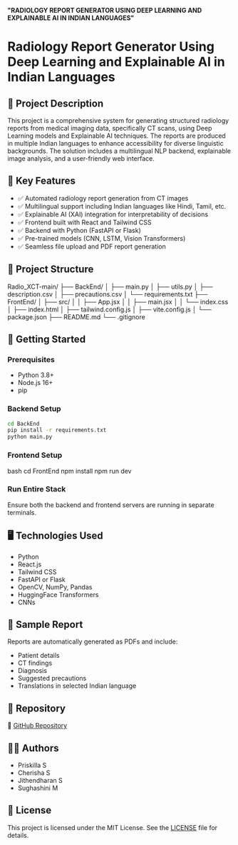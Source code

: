 **"RADIOLOGY REPORT GENERATOR USING DEEP LEARNING AND EXPLAINABLE AI IN INDIAN LANGUAGES"**

# Radiology Report Generator Using Deep Learning and Explainable AI in Indian Languages

## 📌 Project Description

This project is a comprehensive system for generating structured radiology reports from medical imaging data, specifically CT scans, using Deep Learning models and Explainable AI techniques. The reports are produced in multiple Indian languages to enhance accessibility for diverse linguistic backgrounds. The solution includes a multilingual NLP backend, explainable image analysis, and a user-friendly web interface.

## 🧠 Key Features

- ✅ Automated radiology report generation from CT images
- ✅ Multilingual support including Indian languages like Hindi, Tamil, etc.
- ✅ Explainable AI (XAI) integration for interpretability of decisions
- ✅ Frontend built with React and Tailwind CSS
- ✅ Backend with Python (FastAPI or Flask)
- ✅ Pre-trained models (CNN, LSTM, Vision Transformers)
- ✅ Seamless file upload and PDF report generation

## 📁 Project Structure

Radio\_XCT-main/
├── BackEnd/
│   ├── main.py
│   ├── utils.py
│   ├── description.csv
│   ├── precautions.csv
│   └── requirements.txt
├── FrontEnd/
│   ├── src/
│   │   ├── App.jsx
│   │   ├── main.jsx
│   │   └── index.css
│   ├── index.html
│   ├── tailwind.config.js
│   ├── vite.config.js
│   └── package.json
├── README.md
└── .gitignore

## 🚀 Getting Started

### Prerequisites

- Python 3.8+
- Node.js 16+
- pip

### Backend Setup

```bash
cd BackEnd
pip install -r requirements.txt
python main.py
````

### Frontend Setup

bash
cd FrontEnd
npm install
npm run dev

### Run Entire Stack

Ensure both the backend and frontend servers are running in separate terminals.

## 🖥️ Technologies Used

* Python
* React.js
* Tailwind CSS
* FastAPI or Flask
* OpenCV, NumPy, Pandas
* HuggingFace Transformers
*  CNNs

## 📄 Sample Report

Reports are automatically generated as PDFs and include:

* Patient details
* CT findings
* Diagnosis
* Suggested precautions
* Translations in selected Indian language

## 📌 Repository

🔗 [GitHub Repository](https://github.com/Priskilla5/RADIOLOGY-REPORT-GENERATOR-USING-DEEP-LEARNING-AND-EXPLAINABLE-AI-IN-INDIAN-LANGUAGES)

## 🙋‍♀️ Authors

* Priskilla S
* Cherisha S
* Jithendharan S
* Sughashini M


## 📃 License

This project is licensed under the MIT License. See the [LICENSE](LICENSE) file for details.

 
 
